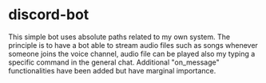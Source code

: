 # discord-bot

This simple bot uses absolute paths related to my own system.
The principle is to have a bot able to stream audio files such as songs whenever someone joins the voice channel, audio file can be played also my typing a specific command in the general chat. 
Additional "on_message" functionalities have been added but have marginal importance.
